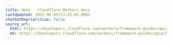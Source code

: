 ```yaml
---
title: Hono · Cloudflare Workers docs
lastUpdated: 2025-06-05T13:25:05.000Z
chatbotDeprioritize: false
source_url:
  html: https://developers.cloudflare.com/workers/framework-guides/apis/hono/
  md: https://developers.cloudflare.com/workers/framework-guides/apis/hono/index.md
---
```


